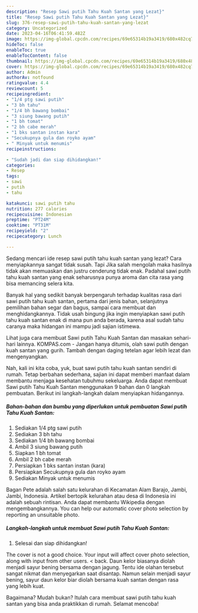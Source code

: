 ```yaml
---
description: "Resep Sawi putih Tahu Kuah Santan yang Lezat}"
title: "Resep Sawi putih Tahu Kuah Santan yang Lezat}"
slug: 376-resep-sawi-putih-tahu-kuah-santan-yang-lezat
category: Uncategorized
date: 2023-04-16T06:41:59.482Z
image: https://img-global.cpcdn.com/recipes/69e65314b19a3419/680x482cq70/sawi-putih-tahu-kuah-santan-foto-resep-utama.jpg
hideToc: false
enableToc: true
enableTocContent: false
thumbnail: https://img-global.cpcdn.com/recipes/69e65314b19a3419/680x482cq70/sawi-putih-tahu-kuah-santan-foto-resep-utama.jpg
cover: https://img-global.cpcdn.com/recipes/69e65314b19a3419/680x482cq70/sawi-putih-tahu-kuah-santan-foto-resep-utama.jpg
author: Admin
authorAv: notfound
ratingvalue: 4.4
reviewcount: 5
recipeingredient:
- "1/4 ptg sawi putih"
- "3 bh tahu"
- "1/4 bh bawang bombai"
- "3 siung bawang putih"
- "1 bh tomat"
- "2 bh cabe merah"
- "1 bks santan instan kara"
- "Secukupnya gula dan royko ayam"
- " Minyak untuk menumis"
recipeinstructions:

- "Sudah jadi dan siap dihidangkan!"
categories:
- Resep
tags:
- sawi
- putih
- tahu

katakunci: sawi putih tahu 
nutrition: 277 calories
recipecuisine: Indonesian
preptime: "PT24M"
cooktime: "PT31M"
recipeyield: "2"
recipecategory: Lunch

---
```



Sedang mencari ide resep sawi putih tahu kuah santan yang lezat? Cara menyiapkannya sangat tidak susah. Tapi Jika salah mengolah maka hasilnya tidak akan memuaskan dan justru cenderung tidak enak. Padahal sawi putih tahu kuah santan yang enak seharusnya punya aroma dan cita rasa yang bisa memancing selera kita.


Banyak hal yang sedikit banyak berpengaruh terhadap kualitas rasa dari sawi putih tahu kuah santan, pertama dari jenis bahan, selanjutnya pemilihan bahan segar dan bagus, sampai cara membuat dan menghidangkannya. Tidak usah bingung jika ingin menyiapkan sawi putih tahu kuah santan enak di mana pun anda berada, karena asal sudah tahu caranya maka hidangan ini mampu jadi sajian istimewa.

Lihat juga cara membuat Sawi putih Tahu Kuah Santan dan masakan sehari-hari lainnya. KOMPAS.com - Jangan hanya ditumis, olah sawi putih dengan kuah santan yang gurih. Tambah dengan daging tetelan agar lebih lezat dan mengenyangkan.


Nah, kali ini kita coba, yuk, buat sawi putih tahu kuah santan sendiri di rumah. Tetap berbahan sederhana, sajian ini dapat memberi manfaat dalam membantu menjaga kesehatan tubuhmu sekeluarga. Anda dapat membuat Sawi putih Tahu Kuah Santan menggunakan 9 bahan dan 0 langkah pembuatan. Berikut ini langkah-langkah dalam menyiapkan hidangannya.

<!--inarticleads1-->

##### Bahan-bahan dan bumbu yang diperlukan untuk pembuatan Sawi putih Tahu Kuah Santan:

1. Sediakan 1/4 ptg sawi putih
1. Sediakan 3 bh tahu
1. Sediakan 1/4 bh bawang bombai
1. Ambil 3 siung bawang putih
1. Siapkan 1 bh tomat
1. Ambil 2 bh cabe merah
1. Persiapkan 1 bks santan instan (kara)
1. Persiapkan Secukupnya gula dan royko ayam
1. Sediakan  Minyak untuk menumis


Bagan Pete adalah salah satu kelurahan di Kecamatan Alam Barajo, Jambi, Jambi, Indonesia. Artikel bertopik kelurahan atau desa di Indonesia ini adalah sebuah rintisan. Anda dapat membantu Wikipedia dengan mengembangkannya. You can help our automatic cover photo selection by reporting an unsuitable photo. 

<!--inarticleads2-->

##### Langkah-langkah untuk membuat Sawi putih Tahu Kuah Santan:


1. Selesai dan siap dihidangkan!

The cover is not a good choice. Your input will affect cover photo selection, along with input from other users. &lt; back. Daun kelor biasanya diolah menjadi sayur bening bersama dengan jagung. Tentu ide olahan tersebut sangat nikmat dan menyegarkan saat disantap. Namun selain menjadi sayur bening, sayur daun kelor biar diolah bersama kuah santan dengan rasa yang lebih kuat. 

Bagaimana? Mudah bukan? Itulah cara membuat sawi putih tahu kuah santan yang bisa anda praktikkan di rumah. Selamat mencoba!
